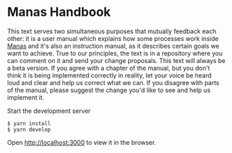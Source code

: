 # Manas Handbook

This text serves two simultaneous purposes that mutually feedback each other: it is a user manual which explains how some processes work inside [Manas](http://www.manas.com.ar) and it's also an instruction manual, as it describes certain goals we want to achieve. True to our principles, the text is in a repository where you can comment on it and send your change proposals. This text will always be a beta version. If you agree with a chapter of the manual, but you don't think it is being implemented correctly in reality, let your voice be heard loud and clear and help us correct what we can. If you disagree with parts of the manual, please suggest the change you'd like to see and help us implement it.

Start the development server

```
$ yarn install
$ yarn develop
```

Open [http://localhost:3000](http://localhost:3000) to view it in the browser.
